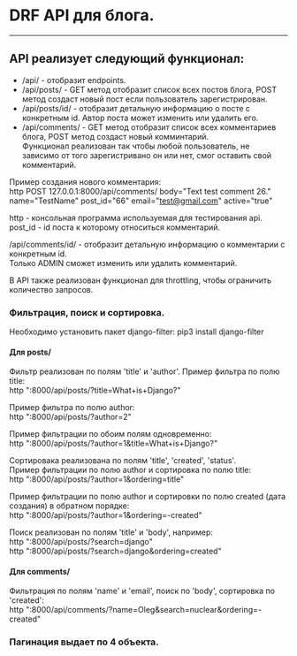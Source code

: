 # DRF API для блога.
---

## API реализует следующий функционал:

* /api/ - отобразит endpoints.  
* /api/posts/ - GET метод отобразит список всех постов блога, POST метод создаст новый пост если пользователь зарегистрирован.  
* /api/posts/id/ - отобразит детальную информацию о посте с конкретным id. Автор поста может изменить или удалить его.  
* /api/comments/ - GET метод отобразит список всех комментариев блога, POST метод создаст новый комминтарий.  
Функционал реализован так чтобы любой пользователь, не зависимо от того зарегистривано он или нет, смог оставить свой комментарий.

Пример создания нового комментария:  
http POST 127.0.0.1:8000/api/comments/ body="Text test comment 26." name="TestName" post_id="66" email="test@gmail.com" active="true"

http - консольная программа используемая для тестирования api.  
post_id - id поста к которому относиться комментарий.

/api/comments/id/ - отобразит детальную информацию о комментарии с конкретным id.  
Только ADMIN сможет изменить или удалить комментарий.

В API также реализован функционал для throttling, чтобы ограничить количество запросов.

### Фильтрация, поиск и сортировка.

Необходимо установить пакет django-filter: pip3 install django-filter

#### Для posts/  
Фильтр реализован по полям 'title' и 'author'. Пример фильтра по полю title:  
http ":8000/api/posts/?title=What+is+Django?"

Пример фильтра по полю author:  
http ":8000/api/posts/?author=2"

Пример фильтрации по обоим полям одновременно:  
http ":8000/api/posts/?author=1&title=What+is+Django?"

Сортировака реализована по полям 'title', 'created', 'status'.  
Пример фильтрации по полю author и сортировка по полю title:  
http ":8000/api/posts/?author=1&ordering=title"

Пример фильтрации по полю author и сортировки по полю created (дата создания) в обратном порядке:  
http ":8000/api/posts/?author=1&ordering=-created"

Поиск реализован по полям 'title' и 'body', например:  
http ":8000/api/posts/?search=django"  
http ":8000/api/posts/?search=django&ordering=created"

#### Для comments/  
Фильтрация по полям 'name' и 'email', поиск по 'body', сортировка по 'created':  
http ":8000/api/comments/?name=Oleg&search=nuclear&ordering=-created"


### Пагинация выдает по 4 объекта.

